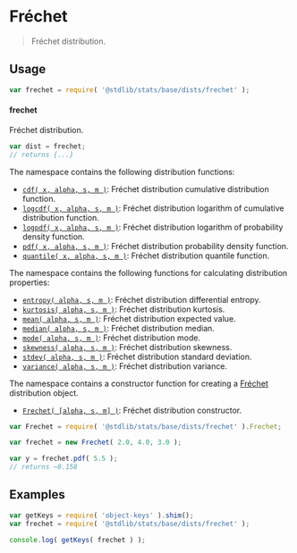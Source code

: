 <!--

@license Apache-2.0

Copyright (c) 2018 The Stdlib Authors.

Licensed under the Apache License, Version 2.0 (the "License");
you may not use this file except in compliance with the License.
You may obtain a copy of the License at

   http://www.apache.org/licenses/LICENSE-2.0

Unless required by applicable law or agreed to in writing, software
distributed under the License is distributed on an "AS IS" BASIS,
WITHOUT WARRANTIES OR CONDITIONS OF ANY KIND, either express or implied.
See the License for the specific language governing permissions and
limitations under the License.

-->

# Fréchet

> Fréchet distribution.

<section class="usage">

## Usage

```javascript
var frechet = require( '@stdlib/stats/base/dists/frechet' );
```

#### frechet

Fréchet distribution.

```javascript
var dist = frechet;
// returns {...}
```

The namespace contains the following distribution functions:

<!-- <toc pattern="*+(cdf|pdf|mgf|quantile)*"> -->

<div class="namespace-toc">

-   <span class="signature">[`cdf( x, alpha, s, m )`][@stdlib/stats/base/dists/frechet/cdf]</span><span class="delimiter">: </span><span class="description">Fréchet distribution cumulative distribution function.</span>
-   <span class="signature">[`logcdf( x, alpha, s, m )`][@stdlib/stats/base/dists/frechet/logcdf]</span><span class="delimiter">: </span><span class="description">Fréchet distribution logarithm of cumulative distribution function.</span>
-   <span class="signature">[`logpdf( x, alpha, s, m )`][@stdlib/stats/base/dists/frechet/logpdf]</span><span class="delimiter">: </span><span class="description">Fréchet distribution logarithm of probability density function.</span>
-   <span class="signature">[`pdf( x, alpha, s, m )`][@stdlib/stats/base/dists/frechet/pdf]</span><span class="delimiter">: </span><span class="description">Fréchet distribution probability density function.</span>
-   <span class="signature">[`quantile( x, alpha, s, m )`][@stdlib/stats/base/dists/frechet/quantile]</span><span class="delimiter">: </span><span class="description">Fréchet distribution quantile function.</span>

</div>

<!-- </toc> -->

The namespace contains the following functions for calculating distribution properties:

<!-- <toc pattern="*+(entropy|kurtosis|mean|median|mode|skewness|stdev|variance)*"> -->

<div class="namespace-toc">

-   <span class="signature">[`entropy( alpha, s, m )`][@stdlib/stats/base/dists/frechet/entropy]</span><span class="delimiter">: </span><span class="description">Fréchet distribution differential entropy.</span>
-   <span class="signature">[`kurtosis( alpha, s, m )`][@stdlib/stats/base/dists/frechet/kurtosis]</span><span class="delimiter">: </span><span class="description">Fréchet distribution kurtosis.</span>
-   <span class="signature">[`mean( alpha, s, m )`][@stdlib/stats/base/dists/frechet/mean]</span><span class="delimiter">: </span><span class="description">Fréchet distribution expected value.</span>
-   <span class="signature">[`median( alpha, s, m )`][@stdlib/stats/base/dists/frechet/median]</span><span class="delimiter">: </span><span class="description">Fréchet distribution median.</span>
-   <span class="signature">[`mode( alpha, s, m )`][@stdlib/stats/base/dists/frechet/mode]</span><span class="delimiter">: </span><span class="description">Fréchet distribution mode.</span>
-   <span class="signature">[`skewness( alpha, s, m )`][@stdlib/stats/base/dists/frechet/skewness]</span><span class="delimiter">: </span><span class="description">Fréchet distribution skewness.</span>
-   <span class="signature">[`stdev( alpha, s, m )`][@stdlib/stats/base/dists/frechet/stdev]</span><span class="delimiter">: </span><span class="description">Fréchet distribution standard deviation.</span>
-   <span class="signature">[`variance( alpha, s, m )`][@stdlib/stats/base/dists/frechet/variance]</span><span class="delimiter">: </span><span class="description">Fréchet distribution variance.</span>

</div>

<!-- </toc> -->

The namespace contains a constructor function for creating a [Fréchet][frechet-distribution] distribution object.

<!-- <toc pattern="*ctor*"> -->

<div class="namespace-toc">

-   <span class="signature">[`Frechet( [alpha, s, m] )`][@stdlib/stats/base/dists/frechet/ctor]</span><span class="delimiter">: </span><span class="description">Fréchet distribution constructor.</span>

</div>

<!-- </toc> -->

```javascript
var Frechet = require( '@stdlib/stats/base/dists/frechet' ).Frechet;

var frechet = new Frechet( 2.0, 4.0, 3.0 );

var y = frechet.pdf( 5.5 );
// returns ~0.158
```

</section>

<!-- /.usage -->

<section class="examples">

## Examples

<!-- TODO: better examples -->

<!-- eslint no-undef: "error" -->

```javascript
var getKeys = require( 'object-keys' ).shim();
var frechet = require( '@stdlib/stats/base/dists/frechet' );

console.log( getKeys( frechet ) );
```

</section>

<!-- /.examples -->

<section class="links">

[frechet-distribution]: https://en.wikipedia.org/wiki/Fr%C3%A9chet_distribution

<!-- <toc-links> -->

[@stdlib/stats/base/dists/frechet/ctor]: https://github.com/stdlib-js/stdlib/tree/develop/lib/node_modules/%40stdlib/stats/base/dists/frechet/ctor

[@stdlib/stats/base/dists/frechet/entropy]: https://github.com/stdlib-js/stdlib/tree/develop/lib/node_modules/%40stdlib/stats/base/dists/frechet/entropy

[@stdlib/stats/base/dists/frechet/kurtosis]: https://github.com/stdlib-js/stdlib/tree/develop/lib/node_modules/%40stdlib/stats/base/dists/frechet/kurtosis

[@stdlib/stats/base/dists/frechet/mean]: https://github.com/stdlib-js/stdlib/tree/develop/lib/node_modules/%40stdlib/stats/base/dists/frechet/mean

[@stdlib/stats/base/dists/frechet/median]: https://github.com/stdlib-js/stdlib/tree/develop/lib/node_modules/%40stdlib/stats/base/dists/frechet/median

[@stdlib/stats/base/dists/frechet/mode]: https://github.com/stdlib-js/stdlib/tree/develop/lib/node_modules/%40stdlib/stats/base/dists/frechet/mode

[@stdlib/stats/base/dists/frechet/skewness]: https://github.com/stdlib-js/stdlib/tree/develop/lib/node_modules/%40stdlib/stats/base/dists/frechet/skewness

[@stdlib/stats/base/dists/frechet/stdev]: https://github.com/stdlib-js/stdlib/tree/develop/lib/node_modules/%40stdlib/stats/base/dists/frechet/stdev

[@stdlib/stats/base/dists/frechet/variance]: https://github.com/stdlib-js/stdlib/tree/develop/lib/node_modules/%40stdlib/stats/base/dists/frechet/variance

[@stdlib/stats/base/dists/frechet/cdf]: https://github.com/stdlib-js/stdlib/tree/develop/lib/node_modules/%40stdlib/stats/base/dists/frechet/cdf

[@stdlib/stats/base/dists/frechet/logcdf]: https://github.com/stdlib-js/stdlib/tree/develop/lib/node_modules/%40stdlib/stats/base/dists/frechet/logcdf

[@stdlib/stats/base/dists/frechet/logpdf]: https://github.com/stdlib-js/stdlib/tree/develop/lib/node_modules/%40stdlib/stats/base/dists/frechet/logpdf

[@stdlib/stats/base/dists/frechet/pdf]: https://github.com/stdlib-js/stdlib/tree/develop/lib/node_modules/%40stdlib/stats/base/dists/frechet/pdf

[@stdlib/stats/base/dists/frechet/quantile]: https://github.com/stdlib-js/stdlib/tree/develop/lib/node_modules/%40stdlib/stats/base/dists/frechet/quantile

<!-- </toc-links> -->

</section>

<!-- /.links -->
